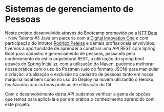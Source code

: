 # Sistemas de gerenciamento de Pessoas

Neste projeto desenvolvido através do Bootcamp promovido pela [NTT Data](https://www.nttdata.com/global/en) - New Talents #3 Java em parceria com a [Digital Innovation One](https://www.linkedin.com/school/digitalinnovation-one/) e com participação do intrutor [Rodrigo Peleias](https://www.linkedin.com/in/rodrigopeleias/) e demais profissionais envolvidos, tivemos a oportunidade de aprender a construir uma API REST com Spring Boot para cadastro e gerenciamento de pessoas, passando pelo conhecimento do estilo arquitetural REST, a utilização do spring boot através do Spring Initializr, com a utilização do Maven, pudemos melhorar nossa prática com o uso do Postman (uso do formato JSON) para manipular a criação, atualização e exclusão no cadastro de pessoas tanto em nossa maquina local bem como no uso do Deploy na nuvem utilizando o Heroku, finalizando com as boas práticas de utilização do Git

Com o desenvolvimento desta API pudemos verificar a gama de opções que temos para aplicá-la e por em prática o conhecimento aprendido com este projeto.



